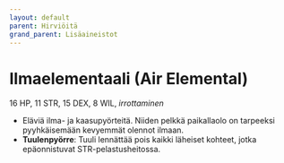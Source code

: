 ```yaml
---
layout: default
parent: Hirviöitä
grand_parent: Lisäaineistot
---
```


# Ilmaelementaali (Air Elemental)

16 HP, 11 STR, 15 DEX, 8 WIL, _irrottaminen_

- Eläviä ilma- ja kaasupyörteitä. Niiden pelkkä paikallaolo on tarpeeksi pyyhkäisemään kevyemmät olennot ilmaan.
- **Tuulenpyörre**: Tuuli lennättää pois kaikki läheiset kohteet, jotka epäonnistuvat STR-pelastusheitossa.
